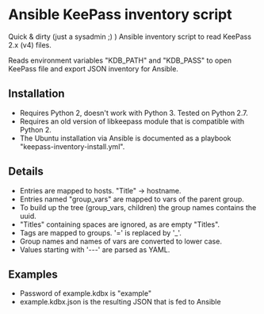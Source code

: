 # Ansible KeePass inventory script
Quick & dirty (just a sysadmin ;) ) Ansible inventory script to read KeePass 2.x (v4) files.

Reads environment variables "KDB_PATH" and "KDB_PASS" to open KeePass file and export JSON inventory for Ansible.

## Installation
- Requires Python 2, doesn't work with Python 3. Tested on Python 2.7.
- Requires an old version of libkeepass module that is compatible with Python 2.
- The Ubuntu installation via Ansible is documented as a playbook "keepass-inventory-install.yml".

## Details
- Entries are mapped to hosts. "Title" -> hostname.
- Entries named "group_vars" are mapped to vars of the parent group.
- To build up the tree (group_vars, children) the group names contains the uuid.
- "Titles" containing spaces are ignored, as are empty "Titles".
- Tags are mapped to groups. '=' is replaced by '_'.
- Group names and names of vars are converted to lower case.
- Values starting with '---' are parsed as YAML.
 
## Examples
- Password of example.kdbx is "example"
- example.kdbx.json is the resulting JSON that is fed to Ansible

